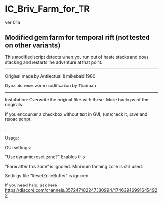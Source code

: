 # IC_Briv_Farm_for_TR

ver 0.1a

Modified gem farm for temporal rift (not tested on other variants)
--
This modified script detects when you run out of haste stacks and does stacking and restarts the adventure at that point.

---


Original made by Antilectual & mikebaldi1980

Dynamic reset zone modification by Thatman

---
 
 
 Installation: Overwrite the original files with these. Make backups of the originals.
 
 If you encounter a checkbox without text in GUI, (un)check it, save and reload script.

.
.


Usage:

GUI settings:

"Use dynamic reset zone?" Enables this

"Farm after this zone" is ignored. Minimum farming zone is still used.

Settings file "ResetZoneBuffer" is ignored.

If you need help, ask here https://discord.com/channels/357247482247380994/474639469916454922

